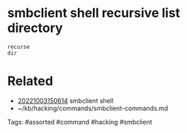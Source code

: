 # smbclient shell recursive list directory
```
recurse
dir
```

# Related
- [20221003150614](/zet/20221003150614/README.md) smbclient shell
- ~/kb/hacking/commands/smbclient-commands.md

Tags:
    #assorted #command #hacking #smbclient
